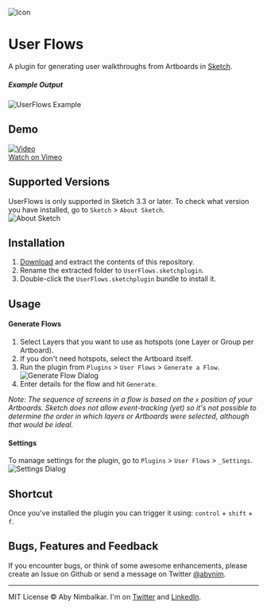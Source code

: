 ![Icon](http://silverux.com/sketchplugins/userflows/assets/icon_crop.png)
# User Flows
A plugin for generating user walkthroughs from Artboards in [Sketch](http://www.bohemiancoding.com/sketch/).  

##### Example Output  
![UserFlows Example](http://silverux.com/sketchplugins/userflows/assets/exampleflow.jpg)

## Demo
[![Video](https://i.vimeocdn.com/video/515230130.jpg?mw=1920)](https://vimeo.com/125210768)  
[Watch on Vimeo](https://vimeo.com/125210768)

## Supported Versions
UserFlows is only supported in Sketch 3.3 or later. To check what version you have installed, go to `Sketch` > `About Sketch`.  
![About Sketch](http://silverux.com/ig-auth/assets/sketchsquares-8a.png)

## Installation  
1. [Download](https://github.com/abynim/UserFlows.sketchplugin/archive/master.zip) and extract the contents of this repository.
2. Rename the extracted folder to `UserFlows.sketchplugin`.
3. Double-click the `UserFlows.sketchplugin` bundle to install it.

## Usage

#### Generate Flows
1. Select Layers that you want to use as hotspots (one Layer or Group per Artboard).
2. If you don't need hotspots, select the Artboard itself.
3. Run the plugin from `Plugins` > `User Flows` > `Generate a Flow`.
![Generate Flow Dialog](http://silverux.com/sketchplugins/userflows/assets/generate_flow_dialog1.png)
4. Enter details for the flow and hit `Generate`.

_Note: The sequence of screens in a flow is based on the `x` position of your Artboards. Sketch does not allow event-tracking (yet) so it's not possible to determine the order in which layers or Artboards were selected, although that would be ideal._

#### Settings
To manage settings for the plugin, go to `Plugins` > `User Flows` > `_Settings`.  
![Settings Dialog](http://silverux.com/sketchplugins/userflows/assets/settings_dialog.png)

## Shortcut
Once you've installed the plugin you can trigger it using: `control` + `shift` + `f`.

## Bugs, Features and Feedback
If you encounter bugs, or think of some awesome enhancements, please create an Issue on Github or send a message on Twitter [@abynim](http://twitter.com/abynim).

---

MIT License © Aby Nimbalkar. I'm on [Twitter](http://twitter.com/abynim) and [LinkedIn](http://tw.linkedin.com/in/abynim/).
